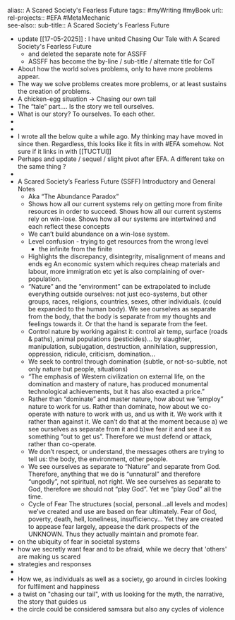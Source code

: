 alias:: A Scared Society's Fearless Future
tags:: #myWriting #myBook 
url:: 
rel-projects:: #EFA #MetaMechanic  
see-also::
sub-title:: A Scared Society's Fearless Future

- update [[17-05-2025]] : I have united Chasing Our Tale with A Scared Society's Fearless Future
	- and deleted the separate note for ASSFF
	- ASSFF has become the by-line / sub-title / alternate title for CoT
- About how the world solves problems, only to have more problems appear.
- The way we solve problems creates more problems, or at least sustains the creation of problems.
- A chicken-egg situation -> Chasing our own tail
- The “tale” part…. Is the story we tell ourselves.
- What is our story? To ourselves. To each other.
-
-
- I wrote all the below quite a while ago. My thinking may have moved in since then. Regardless, this looks like it fits in with #EFA somehow. Not sure if it links in with [[TUCTUI]]
- Perhaps and update / sequel / slight pivot after EFA. A different take on the same thing ?
-
- A Scared Society’s Fearless Future (SSFF)
  Introductory and General Notes
	- Aka “The Abundance Paradox”
	- Shows how all our current systems rely on getting more from finite resources in order to succeed.
	  Shows how all our current systems rely on win-lose.
	  Shows how all our systems are intertwined and each reflect these concepts
	- We can’t build abundance on a win-lose system.
	- Level confusion - trying to get resources from the wrong level
		- the infinite from the finite
	- Highlights the discrepancy, disintegrity, misalignment of means and ends eg
	  An economic system which requires cheap materials and labour, more immigration etc yet is also complaining of over-population.
	- “Nature” and the “environment” can be extrapolated to include everything outside ourselves: not just eco-systems, but other groups, races, religions, countries, sexes, other individuals. (could be expanded to the human body). We see ourselves as separate from the body, that the body is separate from my thoughts and feelings towards it. Or that the hand is separate from the feet.
	- Control nature by working against it: control air temp, surface (roads & paths), animal populations (pesticides)... by slaughter, manipulation, subjugation, destruction, annihilation, suppression, oppression, ridicule, criticism, domination...
	- We seek to control through domination (subtle, or not-so-subtle, not only nature but people, situations)
	- “The emphasis of Western civilization on external life, on the domination and mastery of nature, has produced monumental technological achievements, but it has also exacted a price.”
	- Rather than “dominate” and master nature, how about we “employ” nature to work for us. Rather than dominate, how about we co-operate with nature to work with us, and us with it. We work with it rather than against it. We can’t do that at the moment because a) we see ourselves as separate from it and b)we fear it and see it as something “out to get us”. Therefore we must defend or attack, rather than co-operate.
	- We don’t respect, or understand, the messages others are trying to tell us: the body, the environment, other people.
	- We see ourselves as separate to “Nature” and separate from God. Therefore, anything that we do is “unnatural” and therefore “ungodly”, not spiritual, not right. We see ourselves as separate to God, therefore we should not “play God”. Yet we “play God” all the time.
	- Cycle of Fear
	  The structures (social, personal...all levels and modes) we’ve created and use are based on fear ultimately. Fear of God, poverty, death, hell, loneliness, insufficiency... Yet they are created to appease fear largely, appease the dark prospects of the UNKNOWN. Thus they actually maintain and promote fear.
- on the ubiquity of fear in societal systems
- how we secretly want fear and to be afraid, while we decry that 'others' are making us scared
- strategies and responses
-
- How we, as individuals as well as a society, go around in circles looking for fulfilment and happiness
- a twist on "chasing our tail", with us looking for the myth, the narrative, the story that guides us
- the circle could be considered samsara but also any cycles of violence
